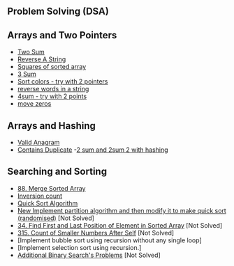 
## Problem Solving (DSA)

## Arrays and Two Pointers
- [Two Sum](https://leetcode.com/problems/two-sum/)
- [Reverse A String](https://leetcode.com/problems/reverse-string/)
- [Squares of sorted array](https://leetcode.com/problems/squares-of-a-sorted-array/description/)
- [3 Sum](https://leetcode.com/problems/3sum/)
- [Sort colors - try with 2 pointers](https://leetcode.com/problems/sort-colors/)
- [reverse words in a string](https://leetcode.com/problems/reverse-words-in-a-string/description/)
- [4sum - try with 2 points](https://leetcode.com/problems/4sum/)
- [move zeros](https://leetcode.com/problems/move-zeroes/)

## Arrays and Hashing
- [Valid Anagram](https://leetcode.com/problems/valid-anagram/)
- [Contains Duplicate](https://leetcode.com/problems/contains-duplicate/description/)
-[2 sum and 2sum 2 with hashing](https://leetcode.com/problems/two-sum/)

## Searching and Sorting
- [88. Merge Sorted Array](https://leetcode.com/problems/merge-sorted-array/description/)
- [Inversion count](https://www.spoj.com/problems/INVCNT/)
- [Quick Sort Algorithm](https://hack.codingblocks.com/app/contests/62/736/problem)
- [New Implement partition algorithm and then modify it to make quick sort (randomised)](https://github.com/Narotam-Mishra/Data-Structures-Algorithms-Problem-Solving-pw-#sorting) [Not Solved]
- [34. Find First and Last Position of Element in Sorted Array](https://leetcode.com/problems/find-first-and-last-position-of-element-in-sorted-array/description/) [Not Solved]
- [315. Count of Smaller Numbers After Self](https://leetcode.com/problems/count-of-smaller-numbers-after-self/description/) [Not Solved]
- [Implement bubble sort using recursion without any single loop]
- [Implement selection sort using recursion.]
- [Additional Binary Search's Problems](https://hack.codingblocks.com/app/contests/4464) [Not Solved]
